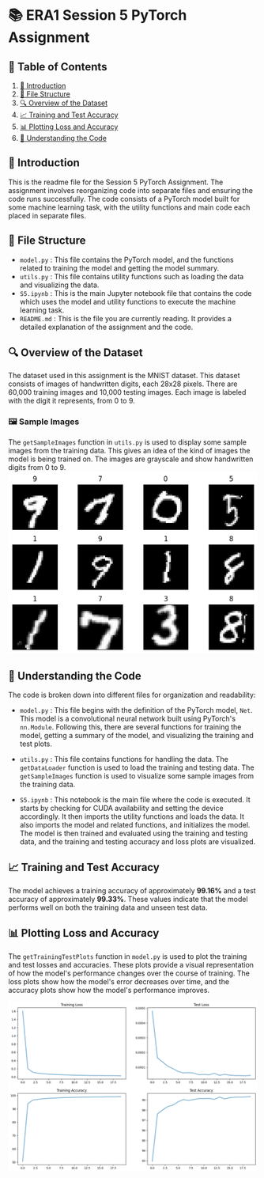 # 📚 ERA1 Session 5 PyTorch Assignment

## 📝 Table of Contents
1. [🎯 Introduction](#introduction)
2. [📂 File Structure](#file-structure)
3. [🔍 Overview of the Dataset](#overview-of-the-dataset)
4. [📈 Training and Test Accuracy](#training-and-test-accuracy)
5. [📊 Plotting Loss and Accuracy](#plotting-loss-and-accuracy)
6. [🧠 Understanding the Code](#understanding-the-code)

## 🎯 Introduction

This is the readme file for the Session 5 PyTorch Assignment. The assignment involves reorganizing code into separate files and ensuring the code runs successfully. The code consists of a PyTorch model built for some machine learning task, with the utility functions and main code each placed in separate files.

## 📂 File Structure

- `model.py` : This file contains the PyTorch model, and the functions related to training the model and getting the model summary.
- `utils.py` : This file contains utility functions such as loading the data and visualizing the data.
- `S5.ipynb` : This is the main Jupyter notebook file that contains the code which uses the model and utility functions to execute the machine learning task.
- `README.md` : This is the file you are currently reading. It provides a detailed explanation of the assignment and the code.


## 🔍 Overview of the Dataset

The dataset used in this assignment is the MNIST dataset. This dataset consists of images of handwritten digits, each 28x28 pixels. There are 60,000 training images and 10,000 testing images. Each image is labeled with the digit it represents, from 0 to 9.

### 🖼️ Sample Images

The `getSampleImages` function in `utils.py` is used to display some sample images from the training data. This gives an idea of the kind of images the model is being trained on. The images are grayscale and show handwritten digits from 0 to 9.
![Sample images](./sampleImages.png)

## 🧠 Understanding the Code

The code is broken down into different files for organization and readability:

- `model.py` : This file begins with the definition of the PyTorch model, `Net`. This model is a convolutional neural network built using PyTorch's `nn.Module`. Following this, there are several functions for training the model, getting a summary of the model, and visualizing the training and test plots.

- `utils.py` : This file contains functions for handling the data. The `getDataLoader` function is used to load the training and testing data. The `getSampleImages` function is used to visualize some sample images from the training data.

- `S5.ipynb` : This notebook is the main file where the code is executed. It starts by checking for CUDA availability and setting the device accordingly. It then imports the utility functions and loads the data. It also imports the model and related functions, and initializes the model. The model is then trained and evaluated using the training and testing data, and the training and testing accuracy and loss plots are visualized.


## 📈 Training and Test Accuracy

The model achieves a training accuracy of approximately **99.16%** and a test accuracy of approximately **99.33%**. These values indicate that the model performs well on both the training data and unseen test data.

## 📊 Plotting Loss and Accuracy

The `getTrainingTestPlots` function in `model.py` is used to plot the training and test losses and accuracies. These plots provide a visual representation of how the model's performance changes over the course of training. The loss plots show how the model's error decreases over time, and the accuracy plots show how the model's performance improves.

![Loss and accuracy](./training_test_loss_accuracy_plots.png)

